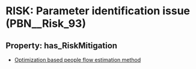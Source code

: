 # RISK: __Parameter identification issue__ (PBN__Risk_93)

## Property: has_RiskMitigation

* [Optimization based people flow estimation method](PBN__RiskMitigation_115)

